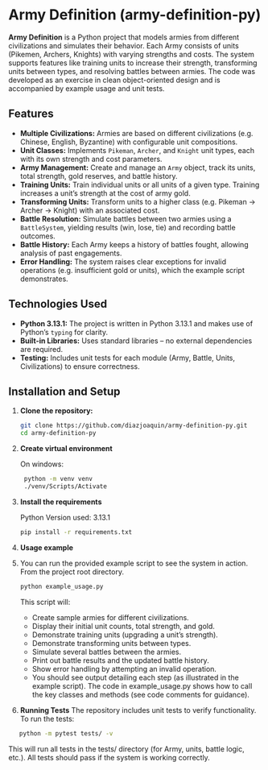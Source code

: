 # Army Definition (army-definition-py)

**Army Definition** is a Python project that models armies from different civilizations and simulates their behavior.  Each Army consists of units (Pikemen, Archers, Knights) with varying strengths and costs.  The system supports features like training units to increase their strength, transforming units between types, and resolving battles between armies.  The code was developed as an exercise in clean object-oriented design and is accompanied by example usage and unit tests.

## Features

- **Multiple Civilizations:** Armies are based on different civilizations (e.g. Chinese, English, Byzantine) with configurable unit compositions.
- **Unit Classes:** Implements `Pikeman`, `Archer`, and `Knight` unit types, each with its own strength and cost parameters.
- **Army Management:** Create and manage an `Army` object, track its units, total strength, gold reserves, and battle history.
- **Training Units:** Train individual units or all units of a given type. Training increases a unit’s strength at the cost of army gold.
- **Transforming Units:** Transform units to a higher class (e.g. Pikeman → Archer → Knight) with an associated cost.
- **Battle Resolution:** Simulate battles between two armies using a `BattleSystem`, yielding results (win, lose, tie) and recording battle outcomes.
- **Battle History:** Each Army keeps a history of battles fought, allowing analysis of past engagements.
- **Error Handling:** The system raises clear exceptions for invalid operations (e.g. insufficient gold or units), which the example script demonstrates.

## Technologies Used

- **Python 3.13.1:** The project is written in Python  3.13.1 and makes use of Python’s `typing` for clarity.
- **Built-in Libraries:** Uses standard libraries – no external dependencies are required.
- **Testing:** Includes unit tests for each module (Army, Battle, Units, Civilizations) to ensure correctness.

## Installation and Setup

1. **Clone the repository:**  
   ```bash
   git clone https://github.com/diazjoaquin/army-definition-py.git
   cd army-definition-py
   ```

2. **Create virtual environment**
   
   On windows:
   
    ```bash
     python -m venv venv
     ./venv/Scripts/Activate
     ```
3. **Install the requirements**
   
   Python Version used: 3.13.1
   
   ```bash
   pip install -r requirements.txt
   ```

6. **Usage example**
7. 
   You can run the provided example script to see the system in action. From the project root directory.
   
   ```bash
   python example_usage.py
   ```
   
   This script will:
   - Create sample armies for different civilizations.
   - Display their initial unit counts, total strength, and gold.
   - Demonstrate training units (upgrading a unit’s strength).
   - Demonstrate transforming units between types.
   - Simulate several battles between the armies.
   - Print out battle results and the updated battle history.
   - Show error handling by attempting an invalid operation.
   - You should see output detailing each step (as illustrated in the example script). The code in example_usage.py shows how to call the key classes and methods (see code comments for guidance).

9. **Running Tests**
The repository includes unit tests to verify functionality. To run the tests:
```bash
   python -m pytest tests/ -v
```

This will run all tests in the tests/ directory (for Army, units, battle logic, etc.). All tests should pass if the system is working correctly.
